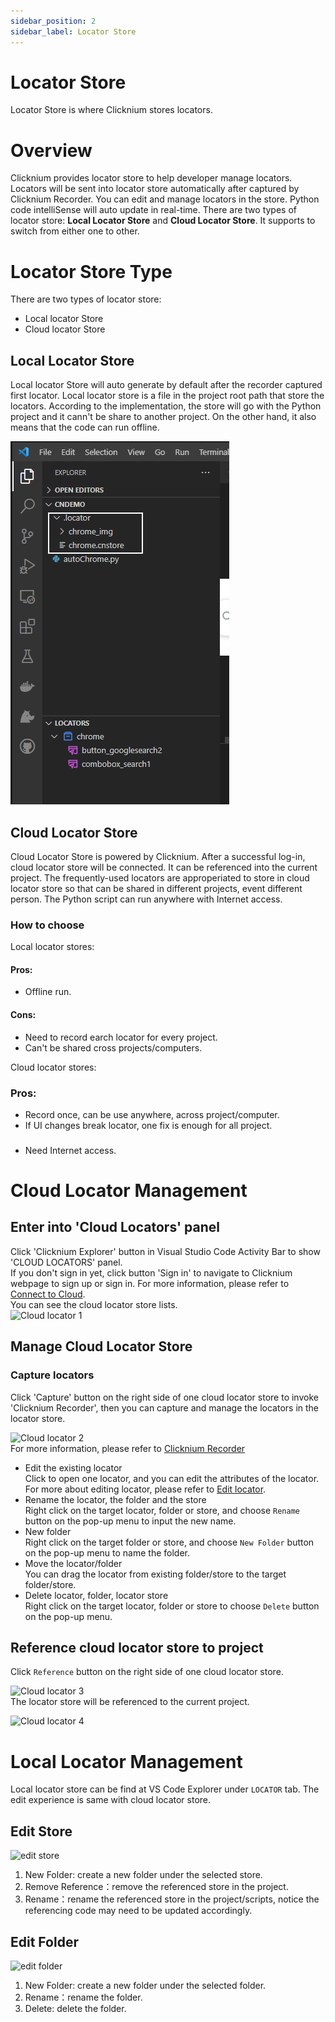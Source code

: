```yaml
---
sidebar_position: 2
sidebar_label: Locator Store
---
```

# Locator Store
Locator Store is where Clicknium stores locators. 

# Overview
Clicknium provides locator store to help developer manage locators. Locators will be sent into locator store automatically after captured by Clicknium Recorder. You can edit and manage locators in the store. Python code intelliSense will auto update in real-time. There are two types of locator store: **Local Locator Store** and **Cloud Locator Store**. It supports to switch from either one to other. 

# Locator Store Type
There are two types of locator store:
- Local locator Store
- Cloud locator Store

## Local Locator Store
Local locator Store will auto generate by default after the recorder captured first locator. Local locator store is a file in the project root path that store the locators. According to the implementation, the store will go with the Python project and it cann't be share to another project. On the other hand, it also means that the code can run offline. 

![local locator store](./../img/locallocaterstoreinvs.png)

## Cloud Locator Store 
Cloud Locator Store is powered by Clicknium. After a successful log-in, cloud locator store will be connected. It can be referenced into the current project. The frequently-used locators are approperiated to store in cloud locator store so that can be shared in different projects, event different person. The Python script can run anywhere with Internet access. 

### How to choose
Local locator stores:  
#### Pros:
- Offline run.
#### Cons:
- Need to record earch locator for every project.
- Can't be shared cross projects/computers.

Cloud locator stores:
### Pros:
- Record once, can be use anywhere, across project/computer.
- If UI changes break locator, one fix is enough for all project. 
###
 - Need Internet access. 


# Cloud Locator Management
## Enter into 'Cloud Locators' panel
Click 'Clicknium Explorer' button in Visual Studio Code Activity Bar to show 'CLOUD LOCATORS' panel.  
If you don't sign in yet, click button 'Sign in' to navigate to Clicknium webpage to sign up or sign in.
For more information, please refer to [Connect to Cloud](./vscode/connecttocloud.md).  
You can see the cloud locator store lists.  
![Cloud locator 1](../img/cloud_locator1.png)  

## Manage Cloud Locator Store
### Capture locators  
Click 'Capture' button on the right side of one cloud locator store to invoke 'Clicknium Recorder', then you can capture and manage the locators in the locator store.  

![Cloud locator 2](../img/cloud_locator2.png)  
For more information, please refer to [Clicknium Recorder](./recorder/recorder.md)  
- Edit the existing locator  
Click to open one locator, and you can edit the attributes of the locator.
For more about editing locator, please refer to [Edit locator](./../concepts/recorder/locatormanagement.md#edit-locator).
- Rename the locator, the folder and the store  
Right click on the target locator, folder or store, and choose `Rename` button on the pop-up menu to input the new name.
- New folder  
Right click on the target folder or store, and choose `New Folder` button on the pop-up menu to name the folder.
- Move the locator/folder  
You can drag the locator from existing folder/store to the target folder/store.
- Delete locator, folder, locator store  
Right click on the target locator, folder or store to choose `Delete` button on the pop-up menu.

## Reference cloud locator store to project
Click `Reference` button on the right side of one cloud locator store.  

![Cloud locator 3](../img/cloud_locator3.png)  
The locator store will be referenced to the current project. 

![Cloud locator 4](../img/cloud_locator4.png)  


# Local Locator Management
Local locator store can be find at VS Code Explorer under `LOCATOR` tab. The edit experience is same with cloud locator store.   
## Edit Store

  ![edit store](../img/vscode-project-store-menu.png)
    
1. New Folder: create a new folder under the selected store.  
2. Remove Reference：remove the referenced store in the project.  
3. Rename：rename the referenced store in the project/scripts, notice the referencing code may need to be updated accordingly. 

## Edit Folder

  ![edit folder](../img/vscode-project-folder-menu.png)

1. New Folder: create a new folder under the selected folder.  
2. Rename：rename the folder.  
3. Delete: delete the folder.  

